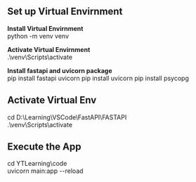 ## **Set up Virtual Envirnment** ##

**Install Virtual Envirnment**  
python -m venv venv

**Activate Virtual Envirnment**  
.\venv\Scripts\activate

**Install fastapi and uvicorn package**  
pip install fastapi uvicorn
pip install uvicorn
pip install psycopg

## **Activate Virtual Env**
cd  D:\Learning\VSCode\FastAPI\FASTAPI  
.\venv\Scripts\activate

## **Execute the App**  
cd YTLearning\code  
uvicorn main:app --reload